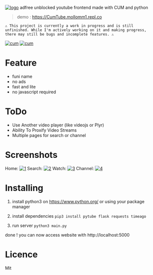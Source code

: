 [![logo](https://github.com/Mollomm1/CumTube/blob/main/static/logo.png?raw=true)](#)
adfree unblocked youtube frontend made with CUM and python

> demo : https://CumTube.mollomm1.repl.co

`⚠️ This project is currently a work in progress and is still unfinished. While I'm actively working on it and making progress, there may still be bugs and incomplete features. ⚠️`

[![cum](https://img.shields.io/badge/made%20with-%F0%9F%92%A7%20cum-white)](#) [![cum](https://img.shields.io/badge/powered%20by-%F0%9F%92%A7%20cum-blue)](#)

# Feature
* funi name
* no ads
* fast and lite
* no javascript required

# ToDo

* Use Another video player (like videojs or Plyr)
* Ability To Proxify Video Streams
* Multiple pages for search or channel

# Screenshots

Home:
[![1](https://github.com/Mollomm1/CumTube/blob/main/assets/screenshots/1.png?raw=true)](#)
Search:
[![2](https://github.com/Mollomm1/CumTube/blob/main/assets/screenshots/2.png?raw=true)](#)
Watch:
[![3](https://github.com/Mollomm1/CumTube/blob/main/assets/screenshots/3.png?raw=true)](#)
Channel:
[![4](https://github.com/Mollomm1/CumTube/blob/main/assets/screenshots/4.png?raw=true)](#)

# Installing
1. install python3 on https://www.python.org/ or using your package manager

2. install dependencies
`pip3 install pytube flask requests timeago`

3. run server
`python3 main.py`

done ! you can now access website with http://localhost:5000

# Licence
Mit
